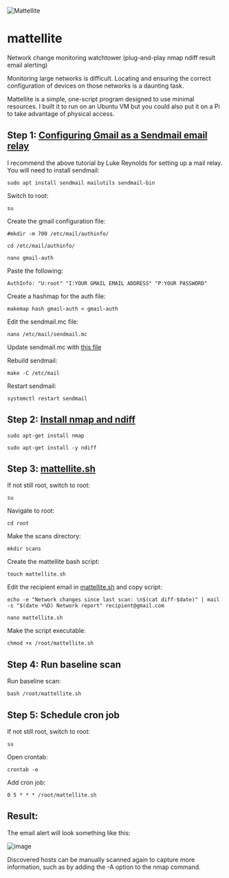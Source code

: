 ![Mattellite](https://user-images.githubusercontent.com/104172903/193669747-a0ab9855-4a38-4901-b46c-5ece9d23dfd0.png)
# mattellite
Network change monitoring watchtower (plug-and-play nmap ndiff result email alerting)

Monitoring large networks is difficult. Locating and ensuring the correct configuration of devices on those networks is a daunting task.

Mattellite is a simple, one-script program designed to use minimal resources. I built it to run on an Ubuntu VM but you could also put it on a Pi to take advantage of physical access.

## Step 1: [Configuring Gmail as a Sendmail email relay](https://linuxconfig.org/configuring-gmail-as-sendmail-email-relay)
I recommend the above tutorial by Luke Reynolds for setting up a mail relay.
You will need to install sendmail:

`sudo apt install sendmail mailutils sendmail-bin`

Switch to root:

`su`

Create the gmail configuration file:

`#mkdir -m 700 /etc/mail/authinfo/`

`cd /etc/mail/authinfo/`

`nano gmail-auth`

Paste the following:

`AuthInfo: "U:root" "I:YOUR GMAIL EMAIL ADDRESS" "P:YOUR PASSWORD"`

Create a hashmap for the auth file:

`makemap hash gmail-auth < gmail-auth`

Edit the sendmail.mc file:

`nano /etc/mail/sendmail.mc`

Update sendmail.mc with [this file](https://github.com/endgrid/mattellite/blob/main/sendmail.mc)

Rebuild sendmail:

`make -C /etc/mail`

Restart sendmail:

`systemctl restart sendmail`

## Step 2: [Install nmap and ndiff](https://nmap.org/)

`sudo apt-get install nmap`

`sudo apt-get install -y ndiff`

## Step 3: [mattellite.sh](https://github.com/endgrid/mattellite/blob/main/mattellite.sh)

If not still root, switch to root:

`su`

Navigate to root:

`cd root`

Make the scans directory:

`mkdir scans`

Create the mattellite bash script:

`touch mattellite.sh`

Edit the recipient email in [mattellite.sh](https://github.com/endgrid/mattellite/blob/main/mattellite.sh) and copy script:

`echo -e "Network changes since last scan: \n$(cat diff-$date)" | mail -s "$(date +%D) Network report" recipient@gmail.com`

`nano mattellite.sh`

Make the script executable:

`chmod +x /root/mattellite.sh`

## Step 4: Run baseline scan

Run baseline scan:

`bash /root/mattellite.sh`

## Step 5: Schedule cron job

If not still root, switch to root:

`su`

Open crontab:

`crontab -e`

Add cron job:

`0 5 * * * /root/mattellite.sh`

## Result:

The email alert will look something like this:

![image](https://user-images.githubusercontent.com/104172903/193734044-ba2ec18b-4d91-4f96-b077-a53a9693ec5c.png)

Discovered hosts can be manually scanned again to capture more information, such as by adding the -A option to the nmap command.
